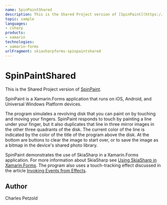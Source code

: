 ```yaml
---
name: SpinPaintShared
description: This is the Shared Project version of [SpinPaint](https://developer.xamarin.com/samples/xamarin-forms/SkiaSharpForms/SpinPaint/).  SpinPaint is a X...
topic: sample
languages:
- csharp
products:
- xamarin
technologies:
- xamarin-forms
urlFragment: skiasharpforms-spinpaintshared
---
```

SpinPaintShared
===============

This is the Shared Project version of [SpinPaint](https://developer.xamarin.com/samples/xamarin-forms/SkiaSharpForms/SpinPaint/).

SpinPaint is a Xamarin.Forms application that runs on iOS, Android, and Universal Windows Platform devices.

The program simulates a revolving disk that you can paint on by touching and moving your fingers.
SpinPaint responds to touch by painting a line under your finger, but it also duplicates that line in three mirror images in the other three quadrants of the disk.
The current color of the line is indicated by the color of the title of the program above the disk. At the bottom are buttons to clear the image to start over, or to save the image as a bitmap in the device's shared photo library.

SpinPaint demonstrates the use of SkiaSharp in a Xamarin.Forms application. For more information about SkiaSharp see [Using SkiaSharp in Xamarin.Forms](/guides/xamarin-forms/advanced/skiasharp/). The program also uses a touch-tracking effect discussed in the article [Invoking Events from Effects](/guides/xamarin-forms/application-fundamentals/effects/touch-tracking/).

Author
------
Charles Petzold